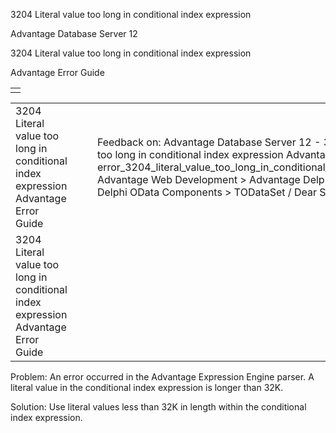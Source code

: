 3204 Literal value too long in conditional index expression




Advantage Database Server 12  

3204 Literal value too long in conditional index expression

Advantage Error Guide

|  |
| --- |
|  |

|  |  |  |  |  |
| --- | --- | --- | --- | --- |
| 3204 Literal value too long in conditional index expression  Advantage Error Guide |  |  | Feedback on: Advantage Database Server 12 - 3204 Literal value too long in conditional index expression Advantage Error Guide error\_3204\_literal\_value\_too\_long\_in\_conditional\_index\_expression Advantage Web Development > Advantage Delphi OData Client > Delphi OData Components > TODataSet / Dear Support Staff, |  |
| 3204 Literal value too long in conditional index expression  Advantage Error Guide |  |  |  |  |

Problem: An error occurred in the Advantage Expression Engine parser. A literal value in the conditional index expression is longer than 32K.

Solution: Use literal values less than 32K in length within the conditional index expression.